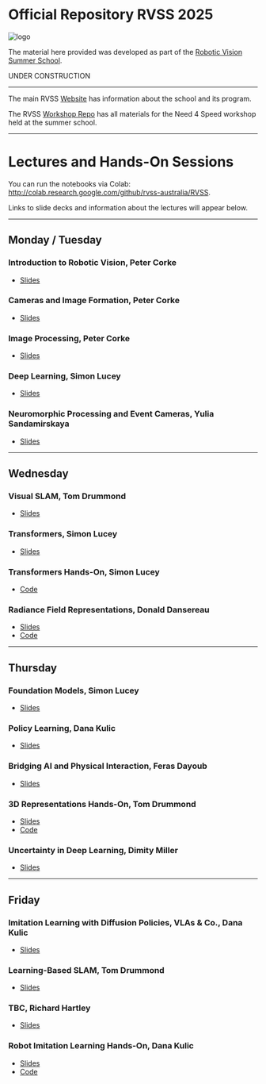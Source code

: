 # Official Repository RVSS 2025

![logo](Pics/RVSS-logo-col.med.jpg)

The material here provided was developed as part of the [Robotic Vision Summer School](https://www.rvss.org.au/).

UNDER CONSTRUCTION

---
The main RVSS [Website](https://www.rvss.org.au/) has information about the school and its program.

The RVSS [Workshop Repo](https://github.com/rvss-australia/RVSS_Need4Speed) has all materials for the Need 4 Speed workshop held at the summer school.

---
# Lectures and Hands-On Sessions
You can run the notebooks via Colab: http://colab.research.google.com/github/rvss-australia/RVSS.

Links to slide decks and information about the lectures will appear below.

---
## Monday / Tuesday

### Introduction to Robotic Vision, Peter Corke
* [Slides](todo)

### Cameras and Image Formation, Peter Corke
* [Slides](todo)

### Image Processing, Peter Corke
* [Slides](todo)

### Deep Learning, Simon Lucey
* [Slides](todo)

### Neuromorphic Processing and Event Cameras, Yulia Sandamirskaya
* [Slides](todo)

---
## Wednesday

### Visual SLAM, Tom Drummond
* [Slides](todo)

### Transformers, Simon Lucey
* [Slides](todo)

### Transformers Hands-On, Simon Lucey
* [Code](todo)

### Radiance Field Representations, Donald Dansereau
* [Slides](todo)
* [Code](todo)

---
## Thursday

### Foundation Models, Simon Lucey
* [Slides](todo)

### Policy Learning, Dana Kulic
* [Slides](todo)

### Bridging AI and Physical Interaction, Feras Dayoub	
* [Slides](todo)

### 3D Representations Hands-On, Tom Drummond
* [Slides](todo)
* [Code](todo)

### Uncertainty in Deep Learning, Dimity Miller
* [Slides](todo)

---
## Friday

### Imitation Learning with Diffusion Policies, VLAs & Co., Dana Kulic
* [Slides](todo)

### Learning-Based SLAM, Tom Drummond
* [Slides](todo)

### TBC, Richard Hartley
* [Slides](todo)

### Robot Imitation Learning Hands-On, Dana Kulic
* [Slides](todo)
* [Code](todo)

